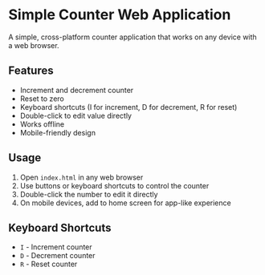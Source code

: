 # Simple Counter Web Application

A simple, cross-platform counter application that works on any device with a web browser.

## Features
- Increment and decrement counter
- Reset to zero
- Keyboard shortcuts (I for increment, D for decrement, R for reset)
- Double-click to edit value directly
- Works offline
- Mobile-friendly design

## Usage
1. Open `index.html` in any web browser
2. Use buttons or keyboard shortcuts to control the counter
3. Double-click the number to edit it directly
4. On mobile devices, add to home screen for app-like experience

## Keyboard Shortcuts
- `I` - Increment counter
- `D` - Decrement counter
- `R` - Reset counter 